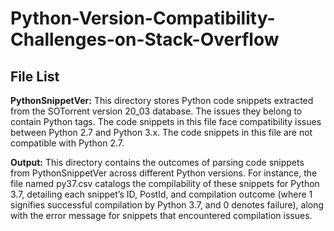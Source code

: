# Python-Version-Compatibility-Challenges-on-Stack-Overflow

## File List
**PythonSnippetVer:** This directory stores Python code snippets extracted from the SOTorrent version 20_03 database. The issues they belong to contain Python tags. The code snippets in this file face compatibility issues between Python 2.7 and Python 3.x. The code snippets in this file are not compatible with Python 2.7.

**Output:** This directory contains the outcomes of parsing code snippets from PythonSnippetVer across different Python versions. For instance, the file named py37.csv catalogs the compilability of these snippets for Python 3.7, detailing each snippet’s ID, PostId, and compilation outcome (where 1 signifies successful compilation by Python 3.7, and 0 denotes failure), along with the error message for snippets that encountered compilation issues.
